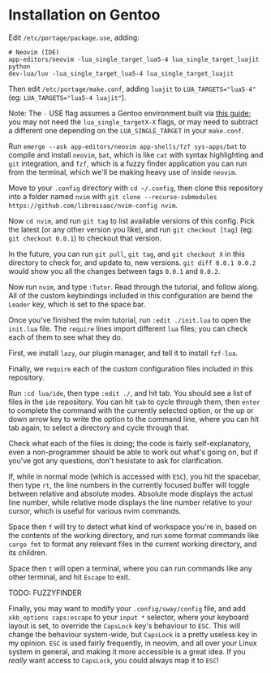 # Installation on Gentoo

Edit `/etc/portage/package.use`, adding:
```
# Neovim (IDE)
app-editors/neovim -lua_single_target_lua5-4 lua_single_target_luajit python
dev-lua/luv -lua_single_target_lua5-4 lua_single_target_luajit
```

Then edit `/etc/portage/make.conf`, adding `luajit` to `LUA_TARGETS="lua5-4"` (eg: `LUA_TARGETS="lua5-4 luajit"`).

Note: The `-` USE flag assumes a Gentoo environment built via [this guide](https://github.com/libreisaac/gentoo-installation-guide-resources); you may not need the `lua_single_targetX-X` flags, or may need to subtract a different one depending on the `LUA_SINGLE_TARGET` in your `make.conf`.

Run `emerge --ask app-editors/neovim app-shells/fzf sys-apps/bat` to compile and install `neovim`, `bat`, which is like `cat` with syntax highlighting and `git` integration, and `fzf`, which is a fuzzy finder application you can run from the terminal, which we'll be making heavy use of inside `neovim`.

Move to your `.config` directory with `cd ~/.config`, then clone this repository into a folder named `nvim`  with `git clone --recurse-submodules https://github.com/libreisaac/nvim-config nvim`.

Now `cd nvim`, and run `git tag` to list available versions of this config. Pick the latest (or any other version you like), and run `git checkout [tag]` (eg: `git checkout 0.0.1`) to checkout that version.

In the future, you can run `git pull`, `git tag`, and `git checkout X` in this directory to check for, and update to, new versions. `git diff 0.0.1 0.0.2` would show you all the changes between tags `0.0.1` and `0.0.2`.

Now run `nvim`, and type `:Tutor`. Read through the tutorial, and follow along. All of the custom keybindings included in this configuration are beind the `Leader` key, which is set to the space bar.

Once you've finished the nvim tutorial, run `:edit ./init.lua` to open the `init.lua` file. The `require` lines import different `lua` files; you can check each of them to see what they do.

First, we install `lazy`, our plugin manager, and tell it to install `fzf-lua`.

Finally, we `require` each of the custom configuration files included in this repository.

Run `:cd lua/ide`, then type `:edit ./`, and hit tab. You should see a list of files in the `ide` repository. You can hit `tab` to cycle through them, then `enter` to complete the command with the currently selected option, or the up or down arrow key to write the option to the command line, where you can hit tab again, to select a directory and cycle through that.

Check what each of the files is doing; the code is fairly self-explanatory, even a non-programmer should be able to work out what's going on, but if you've got any questions, don't hesistate to ask for clarification.

If, while in normal mode (which is accessed with `ESC`), you hit the spacebar, then type `rt`, the line numbers in the currently focused buffer will toggle between relative and absolute modes. Absolute mode displays the actual line number, while relative mode displays the line number relative to your cursor, which is useful for various nvim commands.

Space then `f` will try to detect what kind of workspace you're in, based on the contents of the working directory, and run some format commands like `cargo fmt` to format any relevant files in the current working directory, and its children.

Space then `t` will open a terminal, where you can run commands like any other terminal, and hit `Escape` to exit.

TODO: FUZZYFINDER

Finally, you may want to modify your `.config/sway/config` file, and add `xkb_options caps:escape` to your `input *` selector, where your keyboard layout is set, to override the `CapsLock` key's behaviour to `ESC`. This will change the behaviour system-wide, but `CapsLock` is a pretty useless key in my opinion. `ESC` is used fairly frequently, in neovim, and all over your Linux system in general, and making it more accessible is a great idea. If you _really_ want access to `CapsLock`, you could always map it to `ESC`! 
